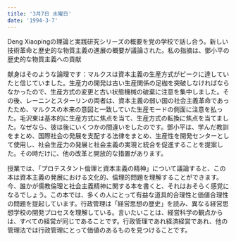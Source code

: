 ```yaml
---
title: '3月7日 水曜日'
date: '1994-3-7'
---
```


Deng Xiaopingの理論と実践研究シリーズの概要を党の学校で話し合う。新しい技術革命と歴史的な物質主義の進展の概要が議論された。私の指摘は、鄧小平の歴史的な物質主義への貢献

献身はそのような論理です：マルクスは資本主義の生産方式がピークに達していたと信じていました。生産力の開発は古い生産関係の足枷を突破しなければならなかったので、生産方式の変更と古い状態機械の破棄に注意を集中しました。その後、レーニンとスターリンの両者は、資本主義の弱い国の社会主義革命であったため、マルクスの本来の意図と一致していた生産モードの側面に注意を払った。毛沢東は基本的に生産方式に焦点を当て、生産方式の転換に焦点を当てました。なぜなら、彼は後にいくつかの間違いをしたのです。鄧小平は、学んだ教訓をまとめ、国際社会の発展を支配する法律をまとめ、生産性を開発センターとして使用し、社会生産力の発展と社会主義の実現と統合を促進することを提案した。その時だけに、他の改革と開放的な措置があります。

授業では、「プロテスタント倫理と資本主義の精神」について議論すると、この本は資本主義の発展における文化的、倫理的問題を理解することができます。今、誰かが儒教倫理と社会主義精神に関する本を書くと、それはおそらく感覚になるでしょう。この本では、多くの人にとって有益な道具的合理性と価値合理性の問題を提起しています。行政管理は「経営思想の歴史」を読み、異なる経営思想学校の開発プロセスを理解している。言いたいことは、経営科学の観点からは、すべての経営が同じであることです。行政管理であれ経済経営であれ、他の管理法では行政管理にとって価値のあるものを見つけることです。

